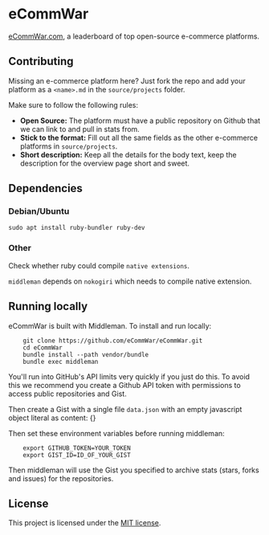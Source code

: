 # eCommWar

[eCommWar.com](https://www.ecommwar.com), a leaderboard of top open-source e-commerce platforms.

## Contributing

Missing an e-commerce platform here? Just fork the repo and add your platform
as a `<name>.md` in the `source/projects` folder.

Make sure to follow the following rules:

- **Open Source:** The platform must have a public repository on Github that we can link to and pull in stats from.
- **Stick to the format:** Fill out all the same fields as the other e-commerce platforms in `source/projects`.
- **Short description:** Keep all the details for the body text, keep the description for the overview page short and sweet.

## Dependencies

### Debian/Ubuntu

`sudo apt install ruby-bundler ruby-dev`

### Other

Check whether ruby could compile `native extensions`.

`middleman` depends on `nokogiri` which needs to compile native extension.

## Running locally

eCommWar is built with Middleman. To install and run locally:

```
    git clone https://github.com/eCommWar/eCommWar.git
    cd eCommWar
    bundle install --path vendor/bundle
    bundle exec middleman
```

You'll run into GitHub's API limits very quickly if you just do this. To avoid this we recommend you create a Github API token with permissions to access public repositories and Gist.

Then create a Gist with a single file `data.json` with an empty javascript object literal as content: {}

Then set these environment variables before running middleman:

```
    export GITHUB_TOKEN=YOUR_TOKEN
    export GIST_ID=ID_OF_YOUR_GIST
```

Then middleman will use the Gist you specified to archive stats (stars, forks and issues) for the repositories.

## License

This project is licensed under the [MIT license](http://opensource.org/licenses/MIT).
